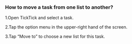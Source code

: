 ### How to move a task from one list to another?

1.Open TickTick and select a task.

2.Tap the option menu in the upper-right hand of the screen.

3.Tap “Move to” to choose a new list for this task.